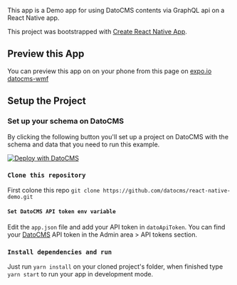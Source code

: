 This app is a Demo app for using DatoCMS contents via GraphQL api on a React Native app.

This project was bootstrapped with [Create React Native App](https://github.com/react-community/create-react-native-app).


## Preview this App
You can preview this app on on your phone from this page on [expo.io datocms-wmf](https://expo.io/@mat_jack1/datocms-wmf)


## Setup the Project

### Set up your schema on DatoCMS

By clicking the following button you'll set up a project on DatoCMS with the schema and data that you need to run this example.

[![Deploy with DatoCMS](https://dashboard.datocms.com/deploy/button.svg)](https://dashboard.datocms.com/projects/new-from-template/mobile-app/react-native-app)

### `Clone this repository`

First colone this repo
`git clone https://github.com/datocms/react-native-demo.git`

#### `Set DatoCMS API token env variable`

Edit the `app.json` file and add your API token in `datoApiToken`.
You can find your [DatoCMS](https://datocms.com) API token in the Admin area > API tokens section.

### `Install dependencies and run`

Just run `yarn install` on your cloned project's folder, when finished type `yarn start` to run your app in development mode.
